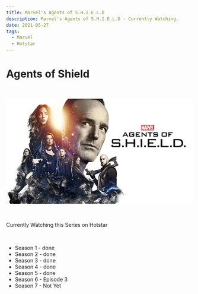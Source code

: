 ```yaml
---
title: Marvel's Agents of S.H.I.E.L.D
description: Marvel's Agents of S.H.I.E.L.D - Currently Watching.
date: 2021-05-27
tags: 
  - Marvel
  - Hotstar
---
```


# Agents of Shield

<br />

![Agents of Shield](/img/theshield.webp)

<br />

Currently Watching this Series on Hotstar  

<br />

- Season 1 - done
- Season 2 - done
- Season 3 - done
- Season 4 - done
- Season 5 - done
- Season 6 - Episode 3
- Season 7 - Not Yet

<br />